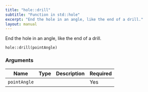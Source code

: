```yaml
---
title: "hole::drill"
subtitle: "Function in std::hole"
excerpt: "End the hole in an angle, like the end of a drill."
layout: manual
---
```


End the hole in an angle, like the end of a drill.

```kcl
hole::drill(pointAngle)
```



### Arguments

| Name | Type | Description | Required |
|----------|------|-------------|----------|
| `pointAngle` |  |  | Yes |




